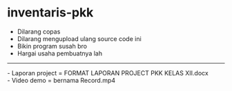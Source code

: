 # inventaris-pkk

- Dilarang copas
- Dilarang mengupload ulang source code ini
- Bikin program susah bro
- Hargai usaha pembuatnya lah

<hr>
- Laporan project = FORMAT LAPORAN PROJECT PKK KELAS XII.docx <br>
- Video demo =  bernama Record.mp4
